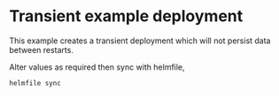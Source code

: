 # Transient example deployment  

This example creates a transient deployment which will not persist data between restarts.

Alter values as required then sync with helmfile,
```shell
helmfile sync
```